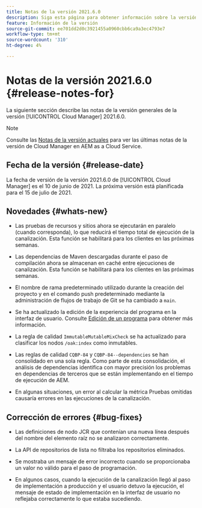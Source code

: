```yaml
---
title: Notas de la versión 2021.6.0
description: Siga esta página para obtener información sobre la versión 2021.6.0 de Cloud Manager
feature: Información de la versión
source-git-commit: ee701dd2d0c3921455a0960cbb6ca9a3ec4793e7
workflow-type: tm+mt
source-wordcount: '310'
ht-degree: 4%

---
```


# Notas de la versión 2021.6.0 {#release-notes-for}

La siguiente sección describe las notas de la versión generales de la versión [!UICONTROL Cloud Manager] 2021.6.0.

>[!NOTE]
>Consulte las [Notas de la versión actuales](https://experienceleague.adobe.com/docs/experience-manager-cloud-service/onboarding/getting-access/release-notes-cloud-manager/release-notes-cm-current.html?lang=en#getting-access) para ver las últimas notas de la versión de Cloud Manager en AEM as a Cloud Service.

## Fecha de la versión {#release-date}

La fecha de versión de la versión 2021.6.0 de [!UICONTROL Cloud Manager] es el 10 de junio de 2021.
La próxima versión está planificada para el 15 de julio de 2021.

## Novedades {#whats-new}

* Las pruebas de recursos y sitios ahora se ejecutarán en paralelo (cuando corresponda), lo que reducirá el tiempo total de ejecución de la canalización. Esta función se habilitará para los clientes en las próximas semanas.

* Las dependencias de Maven descargadas durante el paso de compilación ahora se almacenan en caché entre ejecuciones de canalización. Esta función se habilitará para los clientes en las próximas semanas.

* El nombre de rama predeterminado utilizado durante la creación del proyecto y en el comando push predeterminado mediante la administración de flujos de trabajo de Git se ha cambiado a `main`.

* Se ha actualizado la edición de la experiencia del programa en la interfaz de usuario. Consulte [Edición de un programa](/help/using/setting-up-program.md#editing-program) para obtener más información.

* La regla de calidad `ImmutableMutableMixCheck` se ha actualizado para clasificar los nodos `/oak:index` como inmutables.

* Las reglas de calidad `CQBP-84` y `CQBP-84--dependencies` se han consolidado en una sola regla. Como parte de esta consolidación, el análisis de dependencias identifica con mayor precisión los problemas en dependencias de terceros que se están implementando en el tiempo de ejecución de AEM.

* En algunas situaciones, un error al calcular la métrica Pruebas omitidas causaría errores en las ejecuciones de la canalización.

## Corrección de errores {#bug-fixes}

* Las definiciones de nodo JCR que contenían una nueva línea después del nombre del elemento raíz no se analizaron correctamente.

* La API de repositorios de lista no filtraba los repositorios eliminados.

* Se mostraba un mensaje de error incorrecto cuando se proporcionaba un valor no válido para el paso de programación.

* En algunos casos, cuando la ejecución de la canalización llegó al paso de implementación a producción y el usuario detuvo la ejecución, el mensaje de estado de implementación en la interfaz de usuario no reflejaba correctamente lo que estaba sucediendo.
